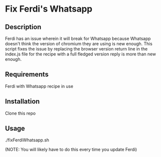 # Fix Ferdi's Whatsapp

## Description
Ferdi has an issue wherein it will break for Whatsapp because Whatsapp doesn't think the version of chromium they are using is new enough.  This script fixes the issue by replacing the browser version return line in the index.js file for the recipe with a full fledged version reply is more than new enough.

## Requirements
Ferdi with Whatsapp recipe in use

## Installation
Clone this repo

## Usage
./fixFerdiWhatsapp.sh

(NOTE: You will likely have to do this every time you update Ferdi)